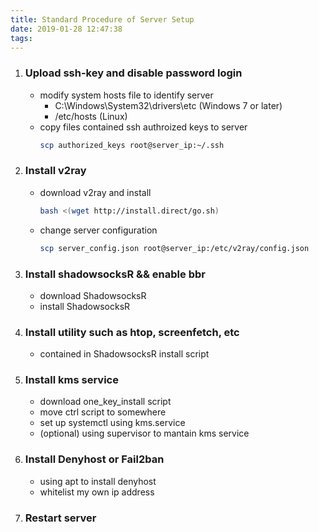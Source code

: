 ```yaml
---
title: Standard Procedure of Server Setup
date: 2019-01-28 12:47:38
tags:
---
```


1. ### Upload ssh-key and disable password login
   - modify system hosts file to identify server
        - C:\Windows\System32\drivers\etc (Windows 7 or later)
        - /etc/hosts (Linux)
   - copy files contained ssh authroized keys to server
        ``` bash
        scp authorized_keys root@server_ip:~/.ssh
        ```
2. ### Install v2ray
      - download v2ray and install
        ```bash
        bash <(wget http://install.direct/go.sh)
        ```
      - change server configuration
        ```bash
        scp server_config.json root@server_ip:/etc/v2ray/config.json
        ```
3. ### Install shadowsocksR && enable bbr
      - download ShadowsocksR
      - install ShadowsocksR
4. ### Install utility such as htop, screenfetch, etc
      - contained in ShadowsocksR install script
5. ### Install kms service
      - download one_key_install script
      - move ctrl script to somewhere
      - set up systemctl using kms.service
      - (optional) using supervisor to mantain kms service
6. ### Install Denyhost or Fail2ban
      - using apt to install denyhost
      - whitelist my own ip address
7. ### Restart server